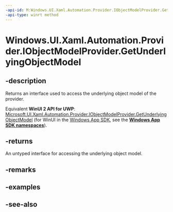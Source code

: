 ```yaml
---
-api-id: M:Windows.UI.Xaml.Automation.Provider.IObjectModelProvider.GetUnderlyingObjectModel
-api-type: winrt method
---
```


<!-- Method syntax
public object GetUnderlyingObjectModel()
-->

# Windows.UI.Xaml.Automation.Provider.IObjectModelProvider.GetUnderlyingObjectModel

## -description
Returns an interface used to access the underlying object model of the provider.

Equivalent **WinUI 2 API for UWP**: [Microsoft.UI.Xaml.Automation.Provider.IObjectModelProvider.GetUnderlyingObjectModel](/windows/winui/api/microsoft.ui.xaml.automation.provider.iobjectmodelprovider.getunderlyingobjectmodel) (for WinUI in the [Windows App SDK](/windows/apps/windows-app-sdk/), see the **[Windows App SDK namespaces](/windows/windows-app-sdk/api/winrt/)**).

## -returns
An untyped interface for accessing the underlying object model.

## -remarks

## -examples

## -see-also

